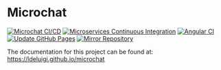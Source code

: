 # Microchat
[![Microchat CI/CD](https://github.com/ldeluigi/microchat/actions/workflows/main.ci-cd.yml/badge.svg?branch=master&event=push)](https://github.com/ldeluigi/microchat/actions/workflows/main.ci-cd.yml)
[![Microservices Continuous Integration](https://github.com/ldeluigi/microchat/actions/workflows/backend.ci.yml/badge.svg?branch=master&event=push)](https://github.com/ldeluigi/microchat/actions/workflows/backend.ci.yml)
[![Angular CI](https://github.com/ldeluigi/microchat/actions/workflows/frontend.ci.yml/badge.svg?branch=master&event=push)](https://github.com/ldeluigi/microchat/actions/workflows/frontend.ci.yml)
[![Update GitHub Pages](https://github.com/ldeluigi/microchat/actions/workflows/gh-pages.yml/badge.svg?branch=master&event=push)](https://ldeluigi.github.io/microchat/)
[![Mirror Repository](https://github.com/ldeluigi/microchat/actions/workflows/mirror.yml/badge.svg?branch=master&event=push)](https://gitlab.com/pika-lab/courses/ds/projects/ds-project-angelini-deluigi-magnani-ay2021)

The documentation for this project can be found at:
https://ldeluigi.github.io/microchat
